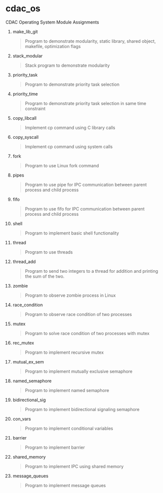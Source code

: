 # cdac_os
CDAC Operating System Module Assignments

1.	make_lib_git
	>	Program to demonstrate modularity, static library, shared object, makefile, optimization flags

2.	stack_modular
	>	Stack program to demonstrate modularity

3. 	priority_task
	>	Program to demonstrate priority task selection

4. priority_time
	>	Program to demonstrate priority task selection in same time constraint

5. copy_libcall
	>	Implement cp command using C library calls

6. copy_syscall
	>	Implement cp command using system calls

7. fork
	>	Program to use Linux fork command

8. pipes
	>	Program to use pipe for IPC communication between parent process and child process

9. fifo
	>	Program to use fifo for IPC communication between parent process and child process

10.	shell
	>	Program to implement basic shell functionality

11. thread
	>	Program to use threads

12. thread_add
	>	Program to send two integers to a thread for addition and printing the sum of the two.

13. zombie
	>	Program to observe zombie process in Linux

14. race_condition
	>	Program to observe race condition of two processes

15. mutex
	>	Program to solve race condition of two processes with mutex

16. rec_mutex
	>	Program to implement recursive mutex

17. mutual_ex_sem
	>	Program to implement mutually exclusive semaphore

18. named_semaphore
	>	Program to implement named semaphore

19. bidirectional_sig
	>	Program to implement bidirectional signaling semaphore

20. con_vars
	>	Program to implement conditional variables

21. barrier
	>	Program to implement barrier

22. shared_memory
	>	Program to implement IPC using shared memory

23. message_queues
	>	Program to implement message queues